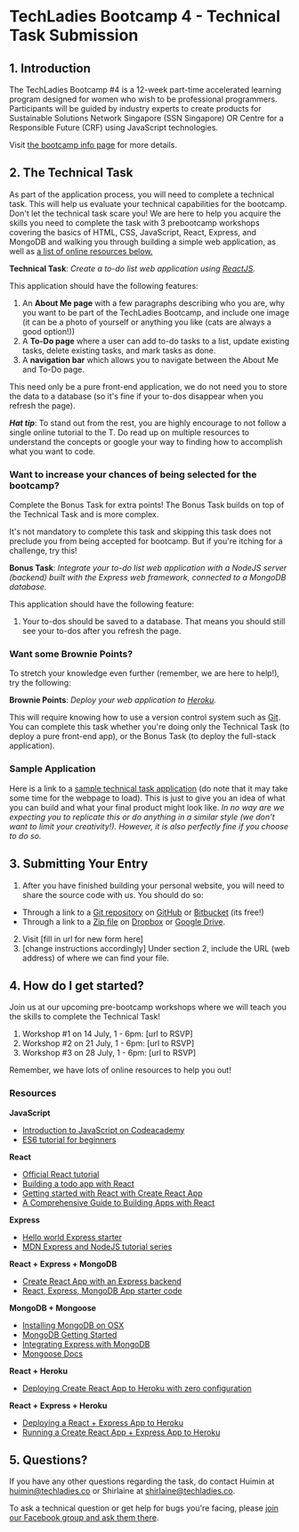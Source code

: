 # TechLadies Bootcamp 4 - Technical Task Submission

## 1. Introduction

The TechLadies Bootcamp #4 is a 12-week part-time accelerated learning program designed for women who wish to be professional programmers. Participants will be guided by industry experts to create products for Sustainable Solutions Network Singapore (SSN Singapore) OR Centre for a Responsible Future (CRF) using JavaScript technologies.

Visit [the bootcamp info page](http://www.techladies.co/techladies-bootcamp-4/) for more details.

## 2. The Technical Task

As part of the application process, you will need to complete a technical task. This will help us evaluate your technical capabilities for the bootcamp. Don't let the technical task scare you! We are here to help you acquire the skills you need to complete the task with 3 prebootcamp workshops covering the basics of HTML, CSS, JavaScript, React, Express, and MongoDB and walking you through building a simple web application, as well as [a list of online resources below.](#resources)

**Technical Task**: *Create a to-do list web application using [ReactJS](https://reactjs.org/).*

This application should have the following features:
1. An **About Me page** with a few paragraphs describing who you are, why you want to be part of the TechLadies Bootcamp, and include one image (it can be a photo of yourself or anything you like (cats are always a good option!))
2. A **To-Do page** where a user can add to-do tasks to a list, update existing tasks, delete existing tasks, and mark tasks as done.
3. A **navigation bar** which allows you to navigate between the About Me and To-Do page.

This need only be a pure front-end application, we do not need you to store the data to a database (so it's fine if your to-dos disappear when you refresh the page).

***Hat tip***: To stand out from the rest, you are highly encourage to not follow a single online tutorial to the T. Do read up on multiple resources to understand the concepts or google your way to finding how to accomplish what you want to code.

### Want to increase your chances of being selected for the bootcamp?

Complete the Bonus Task for extra points! The Bonus Task builds on top of the Technical Task and is more complex.

It's not mandatory to complete this task and skipping this task does not preclude you from being accepted for bootcamp. But if you're itching for a challenge, try this!

**Bonus Task**: *Integrate your to-do list web application with a NodeJS server (backend) built with the Express web framework, connected to a MongoDB database.*

This application should have the following feature:
1. Your to-dos should be saved to a database. That means you should still see your to-dos after you refresh the page.

### Want some Brownie Points?

To stretch your knowledge even further (remember, we are here to help!), try the following:

**Brownie Points**: *Deploy your web application to [Heroku](https://www.heroku.com/).*

This will require knowing how to use a version control system such as [Git](https://git-scm.com/). You can complete this task whether you're doing only the Technical Task (to deploy a pure front-end app), or the Bonus Task (to deploy the full-stack application).

### Sample Application

Here is a link to a [sample technical task application](https://tech-task-sample-app.herokuapp.com/) (do note that it may take some time for the webpage to load). This is just to give you an idea of what you can build and what your final product might look like. *In no way are we expecting you to replicate this or do anything in a similar style (we don't want to limit your creativity!). However, it is also perfectly fine if you choose to do so.*

## 3. Submitting Your Entry

1. After you have finished building your personal website, you will need to share the source code with us. You should do so:
  - Through a link to a [Git repository](https://git-scm.com) on [GitHub](https://github.com) or [Bitbucket](https://bitbucket.org) (its free!)
  - Through a link to a [Zip file](https://en.wikipedia.org/wiki/Zip_(file_format)) on [Dropbox](https://www.dropbox.com) or [Google Drive](http://drive.google.com).
2. Visit [fill in url for new form here]
3. [change instructions accordingly] Under section 2, include the URL (web address) of where we can find your file.

## 4. How do I get started?

Join us at our upcoming pre-bootcamp workshops where we will teach you the skills to complete the Technical Task!

1. Workshop #1 on 14 July, 1 - 6pm: [url to RSVP]
2. Workshop #2 on 21 July, 1 - 6pm: [url to RSVP]
3. Workshop #3 on 28 July, 1 - 6pm: [url to RSVP]

Remember, we have lots of online resources to help you out!

### Resources

**JavaScript**
- [Introduction to JavaScript on Codeacademy](https://www.codecademy.com/learn/introduction-to-javascript)
- [ES6 tutorial for beginners](https://codeburst.io/es6-tutorial-for-beginners-5f3c4e7960be)

**React**
- [Official React tutorial](https://reactjs.org/docs/hello-world.html)
- [Building a todo app with React](https://scotch.io/tutorials/create-a-simple-to-do-app-with-react)
- [Getting started with React with Create React App](https://github.com/facebook/create-react-app)
- [A Comprehensive Guide to Building Apps with React](https://tylermcginnis.com/reactjs-tutorial-a-comprehensive-guide-to-building-apps-with-react/)

**Express**
- [Hello world Express starter](https://expressjs.com/en/starter/hello-world.html)
- [MDN Express and NodeJS tutorial series](https://developer.mozilla.org/en-US/docs/Learn/Server-side/Express_Nodejs)

**React + Express + MongoDB**
- [Create React App with an Express backend](https://daveceddia.com/create-react-app-express-backend/)
- [React, Express, MongoDB App starter code](https://github.com/songguoqiang/react-express-mongodb-starter)

**MongoDB + Mongoose**
- [Installing MongoDB on OSX](https://docs.mongodb.com/tutorials/install-mongodb-on-os-x/)
- [MongoDB Getting Started](https://docs.mongodb.com/manual/tutorial/getting-started/)
- [Integrating Express with MongoDB](https://expressjs.com/en/guide/database-integration.html#mongodb)
- [Mongoose Docs](http://mongoosejs.com/docs/index.html)

**React + Heroku**
- [Deploying Create React App to Heroku with zero configuration](https://blog.heroku.com/deploying-react-with-zero-configuration)

**React + Express + Heroku**
- [Deploying a React + Express App to Heroku](https://daveceddia.com/deploy-react-express-app-heroku/)
- [Running a Create React App + Express App to Heroku](https://originmaster.com/running-create-react-app-and-express-crae-on-heroku-c39a39fe7851)


## 5. Questions?

If you have any other questions regarding the task, do contact Huimin at [huimin@techladies.co](mailto:huimin@techladies.co) or Shirlaine at [shirlaine@techladies.co](mailto:shirlaine@techladies.co).

To ask a technical question or get help for bugs you're facing, please [join our Facebook group and ask them there](https://www.facebook.com/groups/techladiescode).
